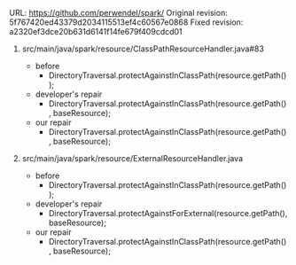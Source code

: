 URL: https://github.com/perwendel/spark/
Original revision: 5f767420ed43379d2034115513ef4c60567e0868
Fixed revision: a2320ef3dce20b631d6141f14fe679f409cdcd01

1. src/main/java/spark/resource/ClassPathResourceHandler.java#83
    - before
       - DirectoryTraversal.protectAgainstInClassPath(resource.getPath());
    - developer's repair
       - DirectoryTraversal.protectAgainstInClassPath(resource.getPath(), baseResource);
    - our repair 
       - DirectoryTraversal.protectAgainstInClassPath(resource.getPath(), baseResource);

2. src/main/java/spark/resource/ExternalResourceHandler.java
    - before
       - DirectoryTraversal.protectAgainstInClassPath(resource.getPath());
    - developer's repair
       - DirectoryTraversal.protectAgainstForExternal(resource.getPath(), baseResource);
    - our repair 
       - DirectoryTraversal.protectAgainstInClassPath(resource.getPath(), baseResource);

